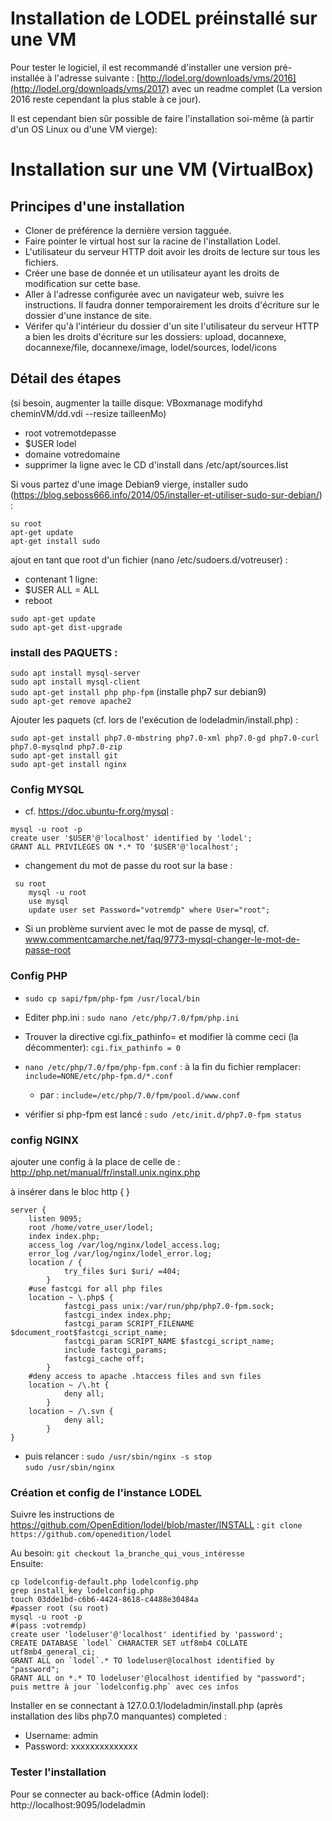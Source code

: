 # Installation de LODEL préinstallé sur une VM  

Pour tester le logiciel, il est recommandé d'installer une version pré-installée à l'adresse suivante : [http://lodel.org/downloads/vms/2016](http://lodel.org/downloads/vms/2017) avec un readme complet (La version 2016 reste cependant la plus stable à ce jour).

Il est cependant bien sûr possible de faire l'installation soi-même (à partir d'un OS Linux ou d'une VM vierge):

# Installation sur une VM (VirtualBox)   

## Principes d'une installation  
- Cloner de préférence la dernière version tagguée.
- Faire pointer le virtual host sur la racine de l'installation Lodel.
- L'utilisateur du serveur HTTP doit avoir les droits de lecture sur tous les fichiers.
- Créer une base de donnée et un utilisateur ayant les droits de modification sur cette base.
- Aller à l'adresse configurée avec un navigateur web, suivre les instructions. Il faudra donner temporairement les droits d'écriture sur le dossier d'une instance de site.
- Vérifer qu'à l'intérieur du dossier d'un site l'utilisateur du serveur HTTP a bien les droits d'écriture sur les dossiers: upload, docannexe, docannexe/file, docannexe/image, lodel/sources, lodel/icons

## Détail des étapes  
(si besoin, augmenter la taille disque: VBoxmanage modifyhd cheminVM/dd.vdi --resize tailleenMo)

- root votremotdepasse
- $USER lodel
- domaine votredomaine
- supprimer la ligne avec le CD d'install dans /etc/apt/sources.list

Si vous partez d'une image Debian9 vierge, installer sudo (https://blog.seboss666.info/2014/05/installer-et-utiliser-sudo-sur-debian/) :

`su root`  
`apt-get update`  
`apt-get install sudo`

ajout en tant que root d'un fichier (nano /etc/sudoers.d/votreuser) :

- contenant 1 ligne:
- $USER ALL = ALL
- reboot

`sudo apt-get update`  
`sudo apt-get dist-upgrade`  

### install des PAQUETS :   

`sudo apt install mysql-server`  
`sudo apt install mysql-client`  
`sudo apt-get install php php-fpm`  (installe php7 sur debian9)  
`sudo apt-get remove apache2`  

Ajouter les paquets (cf. lors de l'exécution de lodeladmin/install.php) :

`sudo apt-get install php7.0-mbstring php7.0-xml php7.0-gd php7.0-curl php7.0-mysqlnd php7.0-zip`  
`sudo apt-get install git`  
`sudo apt-get install nginx`  

### Config MYSQL  

- cf. https://doc.ubuntu-fr.org/mysql :
<pre><code>mysql -u root -p
create user '$USER'@'localhost' identified by 'lodel';
GRANT ALL PRIVILEGES ON *.* TO '$USER'@'localhost';</code></pre>

- changement du mot de passe du root sur la base :
<pre><code>	su root
	mysql -u root
	use mysql
	update user set Password="votremdp" where User="root";</code></pre>

- Si un problème survient avec le mot de passe de mysql, cf. www.commentcamarche.net/faq/9773-mysql-changer-le-mot-de-passe-root

### Config PHP    

- `sudo cp sapi/fpm/php-fpm /usr/local/bin`  
- Editer php.ini :
	`sudo nano /etc/php/7.0/fpm/php.ini`  
- Trouver la directive cgi.fix_pathinfo= et modifier là comme ceci (la décommenter):
	`cgi.fix_pathinfo = 0`  

- `nano /etc/php/7.0/fpm/php-fpm.conf` : à la fin du fichier remplacer:
	`include=NONE/etc/php-fpm.d/*.conf`   
	- par :
	`include=/etc/php/7.0/fpm/pool.d/www.conf`  
- vérifier si php-fpm est lancé :
	`sudo /etc/init.d/php7.0-fpm status`  

### config NGINX   

ajouter une config à la place de celle de : http://php.net/manual/fr/install.unix.nginx.php

à insérer dans le bloc http {   }  

<pre><code>server {
	listen 9095;
	root /home/votre_user/lodel;
	index index.php;
	access_log /var/log/nginx/lodel_access.log;
	error_log /var/log/nginx/lodel_error.log;
	location / {
			try_files $uri $uri/ =404;
		}
	#use fastcgi for all php files
	location ~ \.php$ {
			fastcgi_pass unix:/var/run/php/php7.0-fpm.sock;
			fastcgi_index index.php;
			fastcgi_param SCRIPT_FILENAME $document_root$fastcgi_script_name;
			fastcgi_param SCRIPT_NAME $fastcgi_script_name;
			include fastcgi_params;
			fastcgi_cache off;
		}
	#deny access to apache .htaccess files and svn files
	location ~ /\.ht {
			deny all;
		}
	location ~ /\.svn {
			deny all;
		}
}
</code></pre>

- puis relancer :
	`sudo /usr/sbin/nginx -s stop`  
	`sudo /usr/sbin/nginx`  

### Création et config de l'instance LODEL  

Suivre les instructions de https://github.com/OpenEdition/lodel/blob/master/INSTALL :
`git clone https://github.com/openedition/lodel`  

Au besoin: 
`git checkout la_branche_qui_vous_intéresse`  
Ensuite:
<pre><code>cp lodelconfig-default.php lodelconfig.php
grep install_key lodelconfig.php
touch 03dde1bd-c6b6-4424-8618-c4488e30484a
#passer root (su root)
mysql -u root -p
#(pass :votremdp)
create user 'lodeluser'@'localhost' identified by 'password';
CREATE DATABASE `lodel` CHARACTER SET utf8mb4 COLLATE utf8mb4_general_ci;
GRANT ALL on `lodel`.* TO lodeluser@localhost identified by "password";
GRANT ALL on *.* TO lodeluser'@localhost identified by "password";
puis mettre à jour `lodelconfig.php` avec ces infos</code></pre> 

Installer en se connectant à 127.0.0.1/lodeladmin/install.php (après installation des libs php7.0 manquantes) completed :

- Username: admin
- Password: xxxxxxxxxxxxxx

### Tester l'installation  

Pour se connecter au back-office (Admin lodel):   
http://localhost:9095/lodeladmin
